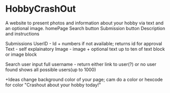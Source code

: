 # HobbyCrashOut
A website to present photos and information about your hobby via text and an optional image. 
homePage
  Search button                 Submission button
  Description and instructions

Submissions
  UserID - Id + numbers if not available; returns id for approval
  Text - self explainatory
  Image - image + optional text
  up to ten of text block or image block

Search user
  input full username - return either link to user(?) or no user found
  shows all possible users(up to 1000)

+Ideas
  change background color of your page; cam do a color or hexcode for color
"Crashout about your hobby today!"
